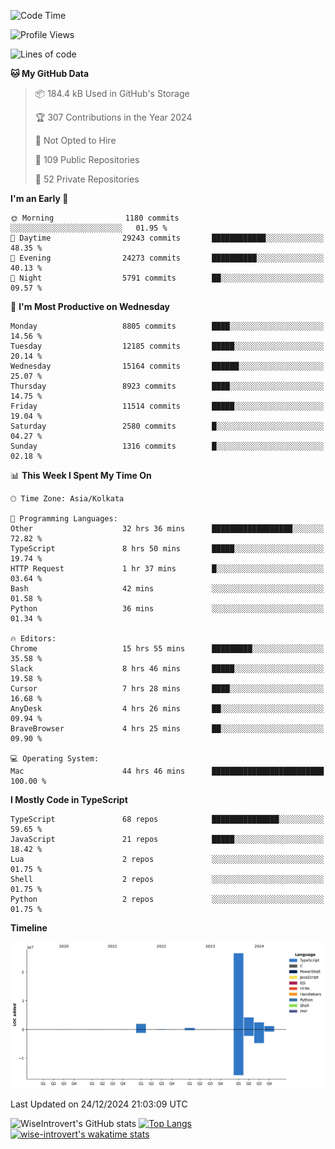 <!--START_SECTION:waka-->
![Code Time](http://img.shields.io/badge/Code%20Time-2%2C017%20hrs%2054%20mins-blue)

![Profile Views](http://img.shields.io/badge/Profile%20Views-0-blue)

![Lines of code](https://img.shields.io/badge/From%20Hello%20World%20I%27ve%20Written-37.3%20million%20lines%20of%20code-blue)

**🐱 My GitHub Data** 

> 📦 184.4 kB Used in GitHub's Storage 
 > 
> 🏆 307 Contributions in the Year 2024
 > 
> 🚫 Not Opted to Hire
 > 
> 📜 109 Public Repositories 
 > 
> 🔑 52 Private Repositories 
 > 
**I'm an Early 🐤** 

```text
🌞 Morning                1180 commits        ░░░░░░░░░░░░░░░░░░░░░░░░░   01.95 % 
🌆 Daytime                29243 commits       ████████████░░░░░░░░░░░░░   48.35 % 
🌃 Evening                24273 commits       ██████████░░░░░░░░░░░░░░░   40.13 % 
🌙 Night                  5791 commits        ██░░░░░░░░░░░░░░░░░░░░░░░   09.57 % 
```
📅 **I'm Most Productive on Wednesday** 

```text
Monday                   8805 commits        ████░░░░░░░░░░░░░░░░░░░░░   14.56 % 
Tuesday                  12185 commits       █████░░░░░░░░░░░░░░░░░░░░   20.14 % 
Wednesday                15164 commits       ██████░░░░░░░░░░░░░░░░░░░   25.07 % 
Thursday                 8923 commits        ████░░░░░░░░░░░░░░░░░░░░░   14.75 % 
Friday                   11514 commits       █████░░░░░░░░░░░░░░░░░░░░   19.04 % 
Saturday                 2580 commits        █░░░░░░░░░░░░░░░░░░░░░░░░   04.27 % 
Sunday                   1316 commits        █░░░░░░░░░░░░░░░░░░░░░░░░   02.18 % 
```


📊 **This Week I Spent My Time On** 

```text
🕑︎ Time Zone: Asia/Kolkata

💬 Programming Languages: 
Other                    32 hrs 36 mins      ██████████████████░░░░░░░   72.82 % 
TypeScript               8 hrs 50 mins       █████░░░░░░░░░░░░░░░░░░░░   19.74 % 
HTTP Request             1 hr 37 mins        █░░░░░░░░░░░░░░░░░░░░░░░░   03.64 % 
Bash                     42 mins             ░░░░░░░░░░░░░░░░░░░░░░░░░   01.58 % 
Python                   36 mins             ░░░░░░░░░░░░░░░░░░░░░░░░░   01.34 % 

🔥 Editors: 
Chrome                   15 hrs 55 mins      █████████░░░░░░░░░░░░░░░░   35.58 % 
Slack                    8 hrs 46 mins       █████░░░░░░░░░░░░░░░░░░░░   19.58 % 
Cursor                   7 hrs 28 mins       ████░░░░░░░░░░░░░░░░░░░░░   16.68 % 
AnyDesk                  4 hrs 26 mins       ██░░░░░░░░░░░░░░░░░░░░░░░   09.94 % 
BraveBrowser             4 hrs 25 mins       ██░░░░░░░░░░░░░░░░░░░░░░░   09.90 % 

💻 Operating System: 
Mac                      44 hrs 46 mins      █████████████████████████   100.00 % 
```

**I Mostly Code in TypeScript** 

```text
TypeScript               68 repos            ███████████████░░░░░░░░░░   59.65 % 
JavaScript               21 repos            █████░░░░░░░░░░░░░░░░░░░░   18.42 % 
Lua                      2 repos             ░░░░░░░░░░░░░░░░░░░░░░░░░   01.75 % 
Shell                    2 repos             ░░░░░░░░░░░░░░░░░░░░░░░░░   01.75 % 
Python                   2 repos             ░░░░░░░░░░░░░░░░░░░░░░░░░   01.75 % 
```



**Timeline**

![Lines of Code chart](https://raw.githubusercontent.com/wise-introvert/wise-introvert/master/assets/bar_graph.png)


 Last Updated on 24/12/2024 21:03:09 UTC
<!--END_SECTION:waka-->

![WiseIntrovert's GitHub stats](https://github-readme-stats.vercel.app/api?username=wise-introvert&count_private=true&show_icons=true)
[![Top Langs](https://github-readme-stats.vercel.app/api/top-langs/?username=wise-introvert&langs_count=10)](https://github.com/anuraghazra/github-readme-stats)
[![wise-introvert's wakatime stats](https://github-readme-stats.vercel.app/api/wakatime?username=wiseintrovert)](https://github.com/anuraghazra/github-readme-stats)
